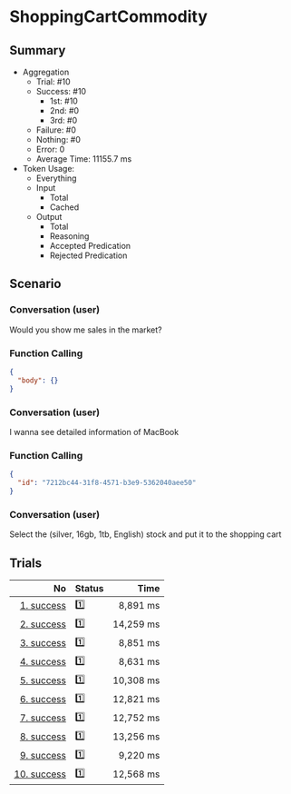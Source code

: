 # ShoppingCartCommodity
## Summary
  - Aggregation
    - Trial: #10
    - Success: #10
      - 1st: #10
      - 2nd: #0
      - 3rd: #0
    - Failure: #0
    - Nothing: #0
    - Error: 0
    - Average Time: 11155.7 ms
  - Token Usage:
    - Everything
    - Input
      - Total
      - Cached
    - Output
      - Total
      - Reasoning
      - Accepted Predication
      - Rejected Predication

## Scenario
### Conversation (user)
Would you show me sales in the market?

### Function Calling
```json
{
  "body": {}
}
```

### Conversation (user)
I wanna see detailed information of MacBook

### Function Calling
```json
{
  "id": "7212bc44-31f8-4571-b3e9-5362040aee50"
}
```

### Conversation (user)
Select the (silver, 16gb, 1tb, English) stock and put it to the shopping cart

## Trials
No | Status | Time
---:|:-------|------:
[1. success](./trials/1.success.json) | 1️⃣ | 8,891 ms
[2. success](./trials/2.success.json) | 1️⃣ | 14,259 ms
[3. success](./trials/3.success.json) | 1️⃣ | 8,851 ms
[4. success](./trials/4.success.json) | 1️⃣ | 8,631 ms
[5. success](./trials/5.success.json) | 1️⃣ | 10,308 ms
[6. success](./trials/6.success.json) | 1️⃣ | 12,821 ms
[7. success](./trials/7.success.json) | 1️⃣ | 12,752 ms
[8. success](./trials/8.success.json) | 1️⃣ | 13,256 ms
[9. success](./trials/9.success.json) | 1️⃣ | 9,220 ms
[10. success](./trials/10.success.json) | 1️⃣ | 12,568 ms